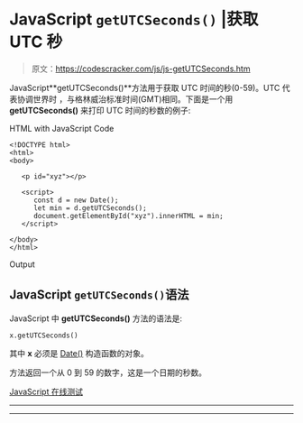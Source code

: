# JavaScript `getUTCSeconds()` |获取 UTC 秒

> 原文：<https://codescracker.com/js/js-getUTCSeconds.htm>

JavaScript**getUTCSeconds()**方法用于获取 UTC 时间的秒(0-59)。UTC 代表协调世界时 ，与格林威治标准时间(GMT)相同。下面是一个用 **getUTCSeconds()** 来打印 UTC 时间的秒数的例子:

HTML with JavaScript Code

```
<!DOCTYPE html>
<html>
<body>

   <p id="xyz"></p>

   <script>
      const d = new Date();
      let min = d.getUTCSeconds();
      document.getElementById("xyz").innerHTML = min;
   </script>

</body>
</html>
```

Output

## JavaScript `getUTCSeconds()`语法

JavaScript 中 **getUTCSeconds()** 方法的语法是:

```
x.getUTCSeconds()
```

其中 **x** 必须是 [Date()](/js/js-date-constructor.htm) 构造函数的对象。

方法返回一个从 0 到 59 的数字，这是一个日期的秒数。

[JavaScript 在线测试](/exam/showtest.php?subid=6)

* * *

* * *